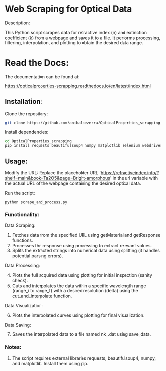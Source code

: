 # Web Scraping for Optical Data

Description:

This Python script scrapes data for refractive index (n) and extinction coefficient (k) from a webpage and saves it to a file. It performs processing, filtering, interpolation, and plotting to obtain the desired data range.

# Read the Docs:

The documentation can be found at:

https://opticalproperties-scrapping.readthedocs.io/en/latest/index.html

## Installation:

Clone the repository:
```Bash
git clone https://github.com/anibalbezerra/OpticalProperties_scrapping.git
```

Install dependencies:
```Bash
cd OpticalProperties_scrapping
pip install requests beautifulsoup4 numpy matplotlib selenium webdriver_manager
```

## Usage:

Modify the URL:
Replace the placeholder URL 'https://refractiveindex.info/?shelf=main&book=Ta2O5&page=Bright-amorphous' in the url variable with the actual URL of the webpage containing the desired optical data.

Run the script:
```Bash
python scrape_and_process.py
```

### Functionality:

Data Scraping:

1. Fetches data from the specified URL using getMaterial and getResponse functions.
2. Processes the response using processing to extract relevant values.
3. Splits the extracted strings into numerical data using splitting (it handles potential parsing errors).

Data Processing:

4. Plots the full acquired data using plotting for initial inspection (sanity check).
5. Cuts and interpolates the data within a specific wavelength range (range_i to range_f) with a desired resolution (delta) using the cut_and_interpolate function.

Data Visualization:

6. Plots the interpolated curves using plotting for final visualization.

Data Saving:

7. Saves the interpolated data to a file named nk_<material>.dat using save_data.

### Notes:

1. The script requires external libraries requests, beautifulsoup4, numpy, and matplotlib. Install them using pip.

   

